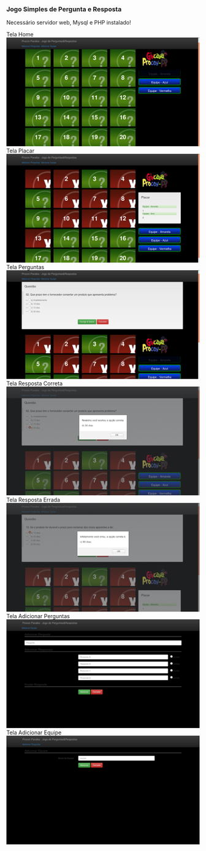 ### Jogo Simples de Pergunta e Resposta

Necessário servidor web, Mysql e PHP instalado!

Tela Home
![Alt text](/sprint/home.png?raw=true "Home")
Tela Placar
![Alt text](/sprint/placar.png?raw=true "Placar")
Tela Perguntas
![Alt text](/sprint/pergunta.png?raw=true "Pergunta")
Tela Resposta Correta
![Alt text](/sprint/resposta_correta.png?raw=true "Correta")
Tela Resposta Errada
![Alt text](/sprint/resposta_incorreta.png?raw=true "Errada")
Tela Adicionar Perguntas
![Alt text](/sprint/adicionar_pergunta_resposta.png?raw=true "Adicionar Pergunta")
Tela Adicionar Equipe
![Alt text](/sprint/adicionar_equipe.png?raw=true "Adicionar Equipe")
